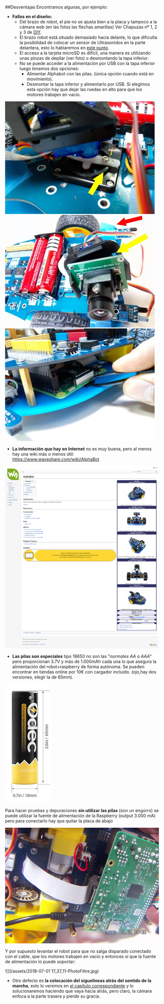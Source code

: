 ##Desventajas
Encontramos algunas, por ejemplo:

* **Fallos en el diseño:**
    * Del brazo de robot, el pie no se ajusta bien a la placa y tampoco a la cámara web (en las fotos las flechas amarillas) Ver Chapuzas nº 1, 2 y 3 de [DIY](/diy.md).
    * El brazo robot está situado demasiado hacia delante, lo que dificulta la posibilidad de colocar un sensor de Ultrasonidos en la parte delantera, esto lo hablaremos en [este punto](/45-posibilidad-ultrasonidos.md).
    * El acceso a la tarjeta microSD es difícil, una manera es utilizando unas pinzas de depilar (ver foto) o desmontando la tapa inferior.
    * No se puede acceder a la alimentación por USB con la tapa inferior luego tenemos dos opciones:
        * Alimentar Alphabot con las pilas. (única opción cuando está en movimiento).
        * Desmontar la tapa inferior y alimentarlo por USB. Si elegimos esta opción hay que dejar las ruedas en alto para que los motores trabajen en vacío.

![](/assets/IMG_20180628_090440692.jpg)
![](/assets/IMG_20180628_090521449.jpg)
![](/assets/IMG_20180628_093005864.jpg)

* **La información que hay en Internet** no es muy buena, pero al menos hay una wiki más o menos útil: https://www.waveshare.com/wiki/AlphaBot

![](/assets/wikialphabot.png)

* **Las pilas son especiales** tipo 18650 no son las "_normales AA o AAA_" pero proporcionan 3.7V y más de 1.000mAh cada una lo que asegura la alimentación del robot+raspberry de forma autónoma. Se pueden encontrar en tiendas online por 10€ con cargador incluido. (ojo,hay dos versiones, elegir la de 65mm).

![](/assets/pila.png)

Para hacer pruebas y depuraciones **sin utilizar las pilas** (son un engorro) se puede utilizar la fuente de alimentación de la Raspberry (output 3.000 mA) pero para conectarlo hay que quitar la placa de abajo 

![](/assets/PICT0026.JPG)

Y por supuesto levantar el robot para que no salga disparado conectado con el cable, que los motores trabajen en vacío y entonces sí que la fuente de alimentación lo puede soportar:

![](/assets/2018-07-01 17_37_11-PhotoFiltre.jpg)

* Otro defecto es **la colocación del siguelíneas atrás del sentido de la marcha**, esto lo veremos en [el capítulo correspondiente](/6-modulo-siguelineas/65-m2-siguelineas.md) y lo solucionaremos haciendo que vaya hacia atrás, pero claro, la cámara enfoca a la parte trasera y pierde su gracia.



